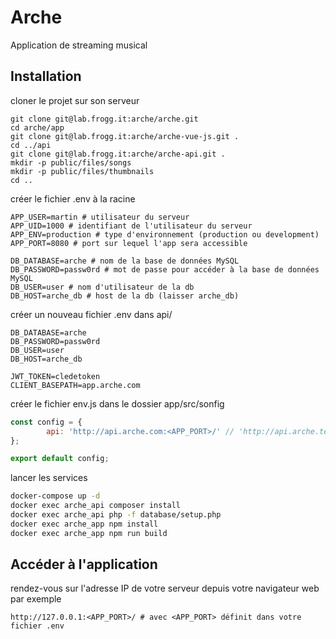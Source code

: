# Arche
Application de streaming musical
## Installation
cloner le projet sur son serveur
```
git clone git@lab.frogg.it:arche/arche.git
cd arche/app
git clone git@lab.frogg.it:arche/arche-vue-js.git .
cd ../api
git clone git@lab.frogg.it:arche/arche-api.git .
mkdir -p public/files/songs
mkdir -p public/files/thumbnails
cd ..
```

créer le fichier .env à la racine
```
APP_USER=martin # utilisateur du serveur
APP_UID=1000 # identifiant de l'utilisateur du serveur
APP_ENV=production # type d'environnement (production ou development)
APP_PORT=8080 # port sur lequel l'app sera accessible

DB_DATABASE=arche # nom de la base de données MySQL
DB_PASSWORD=passw0rd # mot de passe pour accéder à la base de données MySQL
DB_USER=user # nom d'utilisateur de la db
DB_HOST=arche_db # host de la db (laisser arche_db)
```

créer un nouveau fichier .env dans api/
```
DB_DATABASE=arche
DB_PASSWORD=passw0rd
DB_USER=user
DB_HOST=arche_db

JWT_TOKEN=cledetoken
CLIENT_BASEPATH=app.arche.com
```

créer le fichier env.js dans le dossier app/src/sonfig
```javascript
const config = {
        api: 'http://api.arche.com:<APP_PORT>/' // 'http://api.arche.tech:<APP_PORT>/' pour environnement de développement avec <APP_PORT> définit dans le fichier .env
};

export default config;
```

lancer les services
```bash
docker-compose up -d
docker exec arche_api composer install
docker exec arche_api php -f database/setup.php
docker exec arche_app npm install
docker exec arche_app npm run build
```

## Accéder à l'application
rendez-vous sur l'adresse IP de votre serveur depuis votre navigateur web
par exemple
```
http://127.0.0.1:<APP_PORT>/ # avec <APP_PORT> définit dans votre fichier .env
```
